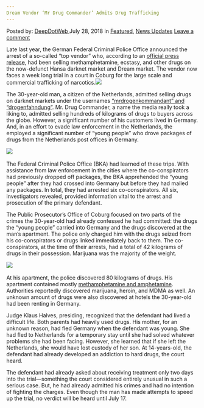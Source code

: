 ```yaml
---
Dream Vendor ‘Mr Drug Commander’ Admits Drug Trafficking
---
```

<article class="post-listing post-26425 post type-post status-publish format-standard has-post-thumbnail hentry 
 tag-admits tag-commander tag-dream tag-trafficking tag-vendor">
<div class="post-inner">
<span>Posted by: <a href="https://www.deepdotweb.com/author/admin/" title="">DeepDotWeb </a></span>
<span>July 28, 2018</span>
<span>in <a href="https://www.deepdotweb.com/category/deepdot-news/" rel="category tag">Featured</a>, <a href="https://www.deepdotweb.com/category/news-updates/" rel="category tag">News Updates</a></span>
<span><a href="https://www.deepdotweb.com/2018/07/28/dream-vendor-mr-drug-commander-admits-drug-trafficking/#respond">Leave a comment</a></span>


<p>Late last year, the German Federal Criminal Police Office announced the arrest of a so-called “top vendor” who, according to an <a href="https://www.scribd.com/document/365431415/Rauschgift-Darknet-Mrdrogenkommandant-Announcement">official press release</a>, had been selling methamphetamine, ecstasy, and other drugs on the now-defunct Hansa darknet market and Dream market. The vendor now faces a week long trial in a court in Coburg for the large scale and commercial trafficking of narcotics.<img class="wp-image-26428 aligncenter" src="/imgs/2018/07/word-image-65.jpeg" srcset="/imgs/2018/07/word-image-65.jpeg 660w, /imgs/2018/07/word-image-65-300x150.jpeg 300w" sizes="(max-width: 660px) 100vw, 660px" /></p>
<p>The 30-year-old man, a citizen of the Netherlands, admitted selling drugs on darknet markets under the usernames <a href="https://www.deepdotweb.com/2017/12/09/major-dream-vendor-busted-germany/#comments">“mrdrogenkommandant” and “drogenfahndung”</a>. Mr. Drug Commander, a name the media really took a liking to, admitted selling hundreds of kilograms of drugs to buyers across the globe. However, a significant number of his customers lived in Germany. And, in an effort to evade law enforcement in the Netherlands, the employed a significant number of “young people&#8221; who drove packages of drugs from the Netherlands post offices in Germany.</p>
<p><img class="wp-image-26429" src="/imgs/2018/07/word-image-2.png" srcset="/imgs/2018/07/word-image-2.png 857w, /imgs/2018/07/word-image-2-300x173.png 300w" sizes="(max-width: 857px) 100vw, 857px" /></p>
<p>The Federal Criminal Police Office (BKA) had learned of these trips. With assistance from law enforcement in the cities where the co-conspirators had previously dropped off packages, the BKA apprehended the “young people&#8221; after they had crossed into Germany but before they had mailed any packages. In total, they had arrested six co-conspirators. All six, investigators revealed, provided information vital to the arrest and prosecution of the primary defendant.</p>
<p>The Public Prosecutor’s Office of Coburg focused on two parts of the crimes the 30-year-old had already confessed he had committed: the drugs the “young people&#8221; carried into Germany and the drugs discovered at the man&#8217;s apartment. The police only charged him with the drugs seized from his co-conspirators or drugs linked immediately back to them. The co-conspirators, at the time of their arrests, had a total of 42 kilograms of drugs in their possession. Marijuana was the majority of the weight.</p>
<p><img class="wp-image-26430" src="/imgs/2018/07/word-image-66.jpeg" srcset="/imgs/2018/07/word-image-66.jpeg 630w, /imgs/2018/07/word-image-66-300x200.jpeg 300w" sizes="(max-width: 630px) 100vw, 630px" /></p>
<p>At his apartment, the police discovered 80 kilograms of drugs. His apartment contained mostly <a href="https://www.deepdotweb.com/tag/meth/">methamphetamine and amphetamine</a>. Authorities reportedly discovered marijuana, heroin, and MDMA as well. An unknown amount of drugs were also discovered at hotels the 30-year-old had been renting in Germany.</p>
<p>Judge Klaus Halves, presiding, recognized that the defendant had lived a difficult life. Both parents had heavily used drugs. His mother, for an unknown reason, had fled Germany when the defendant was young. She had fled to Netherlands for a temporary stay until she had solved whatever problems she had been facing. However, she learned that if she left the Netherlands, she would have lost custody of her son. At 14-years-old, the defendant had already developed an addiction to hard drugs, the court heard.</p>
<p>The defendant had already asked about receiving treatment only two days into the trial—something the court considered entirely unusual in such a serious case. But, he had already admitted his crimes and had no intention of fighting the charges. Even though the man has made attempts to speed up the trial, no verdict will be heard until July 17.</p>
</div>
<span style="display:none"><a href="https://www.deepdotweb.com/tag/admits/" rel="tag">admits</a> <a href="https://www.deepdotweb.com/tag/commander/" rel="tag">commander</a> <a href="https://www.deepdotweb.com/tag/dream/" rel="tag">dream</a>  <a href="https://www.deepdotweb.com/tag/trafficking/" rel="tag">trafficking</a> <a href="https://www.deepdotweb.com/tag/vendor/" rel="tag">vendor</a></span> <span style="display:none" class="updated">2018-07-28